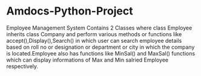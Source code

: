 # Amdocs-Python-Project
Employee Management System
Contains 2 Classes where class Employee inherits class Company and perform various methods or functions like accept(),Display(),Search() in which user can search employee details based on roll no or designation or department or city in which the company is located.Employee also has functions like MinSal() and MaxSal() functions which can display informations of Max and Min salried Employee respectively.
